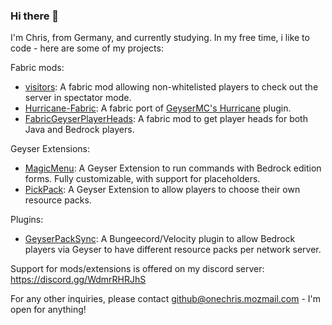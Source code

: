 ### Hi there 👋

I'm Chris, from Germany, and currently studying.
In my free time, i like to code - here are some of my projects:

Fabric mods:
- [visitors](https://github.com/onebeastchris/visitors): A fabric mod allowing non-whitelisted players to check out the server in spectator mode.
- [Hurricane-Fabric](https://github.com/onebeastchris/Hurricane-Fabric): A fabric port of [GeyserMC's Hurricane](https://github.com/geysermc/hurricane) plugin.
- [FabricGeyserPlayerHeads](https://github.com/onebeastchris/fabricgeyserplayerheads): A fabric mod to get player heads for both Java and Bedrock players.

Geyser Extensions:
- [MagicMenu](https://github.com/onebeastchris/MagicMenu): A Geyser Extension to run commands with Bedrock edition forms. Fully customizable, with support for placeholders.
- [PickPack](https://github.com/onebeastchris/PickPack): A Geyser Extension to allow players to choose their own resource packs.

Plugins:
- [GeyserPackSync](https://GitHub.com/onebeastchris/GeyserPackSync): A Bungeecord/Velocity plugin to allow Bedrock players via Geyser to have different resource packs per network server.

Support for mods/extensions is offered on my discord server: https://discord.gg/WdmrRHRJhS

For any other inquiries, please contact github@onechris.mozmail.com - I'm open for anything!